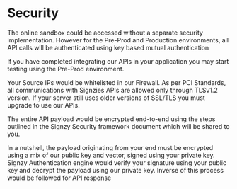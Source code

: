 # Security

The online sandbox could be accessed without a separate security implementation. However for the Pre-Prod and Production environments, all API calls will be authenticated using key based mutual authentication

If you have completed integrating our APIs in your application you may start testing using the Pre-Prod environment.

Your Source IPs would be whitelisted in our Firewall. As per PCI Standards, all communications with Signzies APIs are allowed only through TLSv1.2 version. If your server still uses older versions of SSL/TLS you must upgrade to use our APIs.

The entire API payload would be encrypted end-to-end using the steps outlined in the Signzy Security framework document which will be shared to you.

In a nutshell, the payload originating from your end must be encrypted using a mix of our public key and vector, signed using your private key. Signzy Authentication engine would verify your signature using your public key and decrypt the payload using our private key. Inverse of this process would be followed for API response
